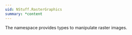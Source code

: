 ```yaml
---
uid: NStuff.RasterGraphics
summary: *content
---
```

The namespace provides types to manipulate raster images.
